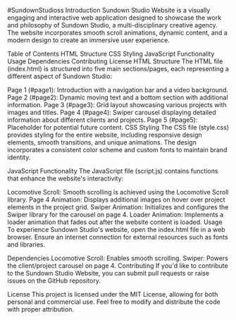 #SundownStudioss
Introduction
Sundown Studio Website is a visually engaging and interactive web application designed to showcase the work and philosophy of Sundown Studio, a multi-disciplinary creative agency. The website incorporates smooth scroll animations, dynamic content, and a modern design to create an immersive user experience.

Table of Contents
HTML Structure
CSS Styling
JavaScript Functionality
Usage
Dependencies
Contributing
License
HTML Structure
The HTML file (index.html) is structured into five main sections/pages, each representing a different aspect of Sundown Studio:

Page 1 (#page1): Introduction with a navigation bar and a video background.
Page 2 (#page2): Dynamic moving text and a bottom section with additional information.
Page 3 (#page3): Grid layout showcasing various projects with images and titles.
Page 4 (#page4): Swiper carousel displaying detailed information about different clients and projects.
Page 5 (#page5): Placeholder for potential future content.
CSS Styling
The CSS file (style.css) provides styling for the entire website, including responsive design elements, smooth transitions, and unique animations. The design incorporates a consistent color scheme and custom fonts to maintain brand identity.

JavaScript Functionality
The JavaScript file (script.js) contains functions that enhance the website's interactivity:

Locomotive Scroll: Smooth scrolling is achieved using the Locomotive Scroll library.
Page 4 Animation: Displays additional images on hover over project elements in the project grid.
Swiper Animation: Initializes and configures the Swiper library for the carousel on page 4.
Loader Animation: Implements a loader animation that fades out after the website content is loaded.
Usage
To experience Sundown Studio's website, open the index.html file in a web browser. Ensure an internet connection for external resources such as fonts and libraries.

Dependencies
Locomotive Scroll: Enables smooth scrolling.
Swiper: Powers the client/project carousel on page 4.
Contributing
If you'd like to contribute to the Sundown Studio Website, you can submit pull requests or raise issues on the GitHub repository.

License
This project is licensed under the MIT License, allowing for both personal and commercial use. Feel free to modify and distribute the code with proper attribution.





